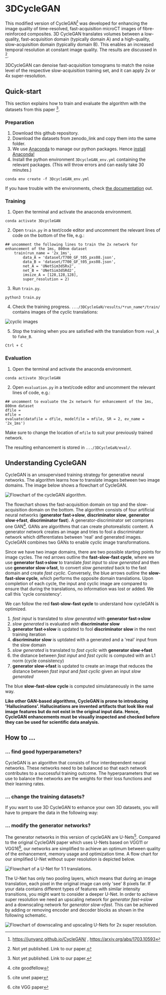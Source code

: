 # 3DCycleGAN
This modified version of CycleGAN[^1] was developed for enhancing the image quality of time-resolved, fast-acquisition microCT images of fibre-reinforced composites.
3D CycleGAN translates volumes between a low-quality, fast-acquisition domain (typically domain A) and a high-quality, slow-acquisition domain (typicalliy domain B). This enables an increased temporal resolution at constant image quality.
The results are discussed in [^2].

3DCycleGAN can denoise fast-acquisition tomograms to match the noise level of the respective slow-acquisition training set,
and it can apply 2x or 4x super-resolution.

## Quick-start
This section explains how to train and evaluate the algorithm with the datasets from this paper [^2].
### Preparation
1. Download this github repository.
2. Download the datasets from zenodo_link and copy them into the same folder.
3. We use [Anaconda](https://www.anaconda.com/) to manage our python packages. Hence [install Anaconda!](https://docs.anaconda.com/anaconda/install/)
4. Install the python environment `3DcycleGAN_env.yml` containing the relevant packages. (This will throw errors and can easily take 30 minutes.)
```
conda env create -f 3DcycleGAN_env.yml
```
If you have trouble with the environments, check [the documentation](https://conda.io/projects/conda/en/latest/user-guide/tasks/manage-environments.html) out.
### Training
1. Open the terminal and activate the anaconda environment.
```
conda activate 3DcycleGAN
```
2. Open `train.py` in a text/code editor and uncomment the relevant lines of code on the bottom of the file, e.g.:
```
## uncomment the following lines to train the 2x network for enhancement of the 1ms, 800nm dataset
    train(run_name = '2x_1ms',
        data_A = 'dataset/T700_GF_t05_pxs08.json',
        data_B = 'dataset/T700_GF_t05_pxs08.json',
        net_A = 'UNetSim3dSRx2',
        net_B = 'UNetSim3dSRd2',
        imsize_A = [128,128,128],
        super_resolution = 2)
```
3. Run `train.py`.
```
python3 train.py
```
4. Check the training progress.
`.../3DCycleGaN/results/*run_name*/train/` contains images of the cyclic translations:

![cyclic images](https://github.com/pvilla/3DCycleGaN/blob/main/imgs/trainCycle.png)

5. Stop the training when you are satisfied with the translation from `real_A` to `fake_B`.
```
Ctrl + C
```
### Evaluation
1. Open the terminal and activate the anaconda environment.
```
conda activate 3DcycleGAN
```

2. Open `evaluation.py` in a text/code editor and uncomment the relevant lines of code, e.g.:
```
## uncomment to evaluate the 2x network for enhancement of the 1ms, 800nm dataset
dfile = 
mfile = 
evaluate(datafile = dfile, modelfile = mfile, SR = 2, ev_name = '2x_1ms')
```
Make sure to change the location of `mfile` to suit your previously trained network.

The resulting enhancement is stored in `.../3DCycleGaN/eval/`.

## Understanding CycleGAN
CycleGAN is an unsupervised training strategy for generative neural networks. The algorithm learns how to translate images between two image domains.
The image below shows a flowchart of CycleGAN. 

![Flowchart of the cycleGAN algorithm.](https://github.com/pvilla/3DCycleGaN/blob/main/imgs/cycleGANflow6.png)

The flowchart shows the fast-acquisition domain on top and the slow-acquisition domain on the bottom.
The algorithm consists of four artificial neural networks (**generator fast->slow**, **discriminator slow**, **generator slow->fast**, **discriminator fast**).
A generator-discriminator set comprises one GAN[^3].
GANs are algorithms that can create photorealistic content. A generator network creates an image and tries to fool a discriminator network which differentiates between 'real' and generated images.
CycleGAN combines two GANs to enable cyclic image transformations.

Since we have two image domains, there are two possible starting points for image cycles.
The red arrows outline the **fast-slow-fast cycle**, where we  use **generator fast->slow** to translate *fast input* to *slow generated* and then use **generator slow->fast**, to convert *slow generated* back to the fast domain and create *fast cyclic*.
Conversely, the blue arrows outline the **slow-fast-slow cycle**, which performs the opposite domain translations.
Upon completion of each cycle, the input and cyclic image are compared to ensure that during the translations, no information was lost or added. We call this 'cycle consistency'.

We can follow the red **fast-slow-fast cycle** to understand how cycleGAN is optimized.
1. *fast input* is translated to *slow generated* with **generator fast->slow**
2. *slow generated* is evaluated with **discriminator slow**
3. **generator fast->slow** is updated to fool **discriminator slow** in the next training iteration
4. **discriminator slow** is uptdated with a generated and a 'real' input from the slow domain
5. *slow generated* is translated to *fast cyclic* with **generator slow->fast**
6. the distance between *fast input* and *fast cyclic* is computed with an L1 norm (cycle consistency)
7. **generator slow->fast** is updated to create an image that reduces the distance between *fast input* and *fast cyclic* given an input *slow generated*

The blue **slow-fast-slow cycle** is computed simulataneously in the same way.

**Like other GAN-based algorithms, CycleGAN is prone to introducing 'Hallucinations'. Hallucinations are invented artifacts that look like real image features but do not exist in the original input data. Hence, CycleGAN enhancements must be visually inspected and checked before they can be used for scientific data analysis.**

## How to ...
### ... find good hyperparameters?
CycleGAN is an algorithm that consists of four interdependent neural networks. These networks need to be balanced so that each network contributes to a successful training outcome.
The hyperparameters that we use to balance the networks are the weights for their loss functions and their learning rates.

### ... change the training datasets?
If you want to use 3D CycleGAN to enhance your own 3D datasets, you will have to prepare the data in the following way:

### ... modify the generator networks?
The generator networks in this version of cycleGAN are U-Nets[^4]. Compared to the original CycleGAN paper which uses U-Nets based on VGG11 or VGG16[^5], our networks are simplified to achieve an optimum between quality of the enhancement, memory usage and optimization time. A flow chart for our simplified U-Net without super resolution is depicted below.

![Flowchart of a U-Net for 1:1 translations.](https://github.com/pvilla/3DCycleGaN/blob/main/imgs/unetSIM2d.png)

The U-Net has only two pooling layers, which means that during an image translation, each pixel in the original image can only 'see' 8 pixels far. If your data contains different types of features with similar intensity transitions, you might want to consider a deeper U-Net.
In order to achieve super resolution we need an upscaling network for *generator fast->slow* and a downscaling network for *generator slow->fast*. This can be achieved by adding or removing encoder and decoder blocks as shown in the following schematic.

![Flowchart of downscaling and upscaling U-Nets for 2x super resolution.](https://github.com/pvilla/3DCycleGaN/blob/main/imgs/unetSR.png)

[^1]: https://junyanz.github.io/CycleGAN/ , https://arxiv.org/abs/1703.10593
[^2]: Not yet published. Link to our paper.
[^3]: cite goodfellow
[^4]: cite unet paper
[^5]: cite VGG paper
